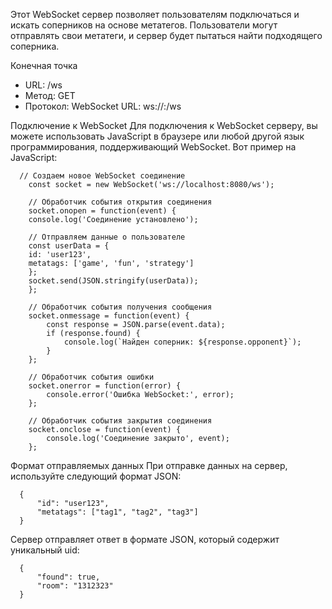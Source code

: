 Этот WebSocket сервер позволяет пользователям подключаться и искать соперников на основе метатегов. Пользователи могут отправлять свои метатеги, и сервер будет пытаться найти подходящего соперника.

Конечная точка
- URL: /ws
- Метод: GET
- Протокол: WebSocket
URL: ws://<host>:<port>/ws

Подключение к WebSocket
      Для подключения к WebSocket серверу, вы можете использовать JavaScript в браузере или любой другой язык программирования, поддерживающий WebSocket.
  Вот пример на JavaScript:

      // Создаем новое WebSocket соединение
        const socket = new WebSocket('ws://localhost:8080/ws');
    
        // Обработчик события открытия соединения
        socket.onopen = function(event) {
        console.log('Соединение установлено');
    
        // Отправляем данные о пользователе
        const userData = {
        id: 'user123',
        metatags: ['game', 'fun', 'strategy']
        };
        socket.send(JSON.stringify(userData));
        };

        // Обработчик события получения сообщения
        socket.onmessage = function(event) {
            const response = JSON.parse(event.data);
            if (response.found) {
                console.log(`Найден соперник: ${response.opponent}`);
            }
        };
        
        // Обработчик события ошибки
        socket.onerror = function(error) {
            console.error('Ошибка WebSocket:', error);
        };
        
        // Обработчик события закрытия соединения
        socket.onclose = function(event) {
            console.log('Соединение закрыто', event);
        };

Формат отправляемых данных
      При отправке данных на сервер, используйте следующий формат JSON:

      {
          "id": "user123",
          "metatags": ["tag1", "tag2", "tag3"]
      }

Сервер отправляет ответ в формате JSON, который содержит уникальный uid:

      {
          "found": true,
          "room": "1312323"
      }
